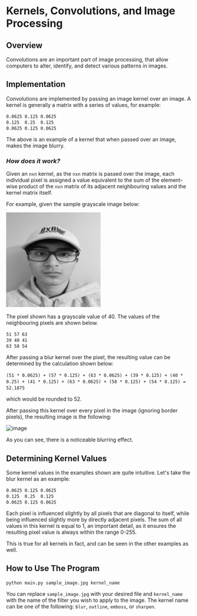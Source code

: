 # Kernels, Convolutions, and Image Processing

## Overview

Convolutions are an important part of image processing, that allow computers to alter, identify, and detect various patterns in images.
## Implementation

Convolutions are implemented by passing an image kernel over an image. A kernel is generally a matrix with a series of values, for example:

    0.0625 0.125 0.0625
    0.125  0.25  0.125
    0.0625 0.125 0.0625

The above is an example of a kernel that when passed over an image, makes the image blurry.

### *How does it work?*

Given an `nxn` kernel, as the `nxn` matrix is passed over the image, each individual pixel is assigned a value equivalent to the sum of the element-wise product of the `nxn` matrix of its adjacent neighbouring values and the kernel matrix itself.

For example, given the sample grayscale image below:

![image](example_image.jpg)

The pixel shown has a grayscale value of 40. The values of the neighbouring pixels are shown below.

    51 57 63
    39 40 41
    63 58 54

After passing a blur kernel over the pixel, the resulting value can be determined by the calculation shown below:

``` (51 * 0.0625) + (57 * 0.125) + (63 * 0.0625) + (39 * 0.125) + (40 * 0.25) + (41 * 0.125) + (63 * 0.0625) + (58 * 0.125) + (54 * 0.125) = 52.1875 ```

which would be rounded to 52.

After passing this kernel over every pixel in the image (ignoring border pixels), the resulting image is the following:

![image](resulting_image.jpg)

As you can see, there is a noticeable blurring effect.

## Determining Kernel Values

Some kernel values in the examples shown are quite intuitive. Let's take the blur kernel as an example:

    0.0625 0.125 0.0625
    0.125  0.25  0.125
    0.0625 0.125 0.0625

Each pixel is influenced slightly by all pixels that are diagonal to itself, while being influenced slightly more by directly adjacent pixels. The sum of all values in this kernel is equal to 1, an important detail, as it ensures the resulting pixel value is always within the range 0-255.

This is true for all kernels in fact, and can be seen in the other examples as well.

## How to Use The Program

    python main.py sample_image.jpg kernel_name

You can replace `sample_image.jpg` with your desired file and `kernel_name` with the name of the filter you wish to apply to the image. The kernel name can be one of the following: `blur`, `outline`, `emboss`, or `sharpen`.